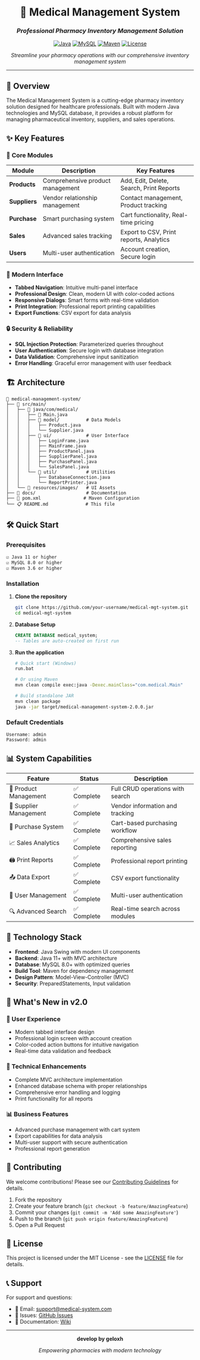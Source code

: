 <div align="center">

# 🏥 Medical Management System

### *Professional Pharmacy Inventory Management Solution*

[![Java](https://img.shields.io/badge/Java-11+-orange.svg)](https://www.oracle.com/java/)
[![MySQL](https://img.shields.io/badge/MySQL-8.0+-blue.svg)](https://www.mysql.com/)
[![Maven](https://img.shields.io/badge/Maven-3.6+-red.svg)](https://maven.apache.org/)
[![License](https://img.shields.io/badge/License-MIT-green.svg)](LICENSE)

*Streamline your pharmacy operations with our comprehensive inventory management system*

</div>

---

## 🚀 **Overview**

The Medical Management System is a cutting-edge pharmacy inventory solution designed for healthcare professionals. Built with modern Java technologies and MySQL database, it provides a robust platform for managing pharmaceutical inventory, suppliers, and sales operations.

## ✨ **Key Features**

### 🏥 **Core Modules**
| Module | Description | Key Features |
|--------|-------------|-------------|
| **Products** | Comprehensive product management | Add, Edit, Delete, Search, Print Reports |
| **Suppliers** | Vendor relationship management | Contact management, Product tracking |
| **Purchase** | Smart purchasing system | Cart functionality, Real-time pricing |
| **Sales** | Advanced sales tracking | Export to CSV, Print reports, Analytics |
| **Users** | Multi-user authentication | Account creation, Secure login |

### 🎨 **Modern Interface**
- **Tabbed Navigation**: Intuitive multi-panel interface
- **Professional Design**: Clean, modern UI with color-coded actions
- **Responsive Dialogs**: Smart forms with real-time validation
- **Print Integration**: Professional report printing capabilities
- **Export Functions**: CSV export for data analysis

### 🔒 **Security & Reliability**
- **SQL Injection Protection**: Parameterized queries throughout
- **User Authentication**: Secure login with database integration
- **Data Validation**: Comprehensive input sanitization
- **Error Handling**: Graceful error management with user feedback

## 🏗️ **Architecture**

```
📁 medical-management-system/
├── 📁 src/main/
│   ├── 📁 java/com/medical/
│   │   ├── 🚀 Main.java
│   │   ├── 📁 model/          # Data Models
│   │   │   ├── Product.java
│   │   │   └── Supplier.java
│   │   ├── 📁 ui/             # User Interface
│   │   │   ├── LoginFrame.java
│   │   │   ├── MainFrame.java
│   │   │   ├── ProductPanel.java
│   │   │   ├── SupplierPanel.java
│   │   │   ├── PurchasePanel.java
│   │   │   └── SalesPanel.java
│   │   └── 📁 util/           # Utilities
│   │       ├── DatabaseConnection.java
│   │       └── ReportPrinter.java
│   └── 📁 resources/images/   # UI Assets
├── 📁 docs/                   # Documentation
├── 🔧 pom.xml                # Maven Configuration
└── 📋 README.md              # This file
```

## 🛠️ **Quick Start**

### **Prerequisites**
```bash
☑️ Java 11 or higher
☑️ MySQL 8.0 or higher  
☑️ Maven 3.6 or higher
```

### **Installation**

1. **Clone the repository**
   ```bash
   git clone https://github.com/your-username/medical-mgt-system.git
   cd medical-mgt-system
   ```

2. **Database Setup**
   ```sql
   CREATE DATABASE medical_system;
   -- Tables are auto-created on first run
   ```

3. **Run the application**
   ```bash
   # Quick start (Windows)
   run.bat
   
   # Or using Maven
   mvn clean compile exec:java -Dexec.mainClass="com.medical.Main"
   
   # Build standalone JAR
   mvn clean package
   java -jar target/medical-management-system-2.0.0.jar
   ```

### **Default Credentials**
```
Username: admin
Password: admin
```

## 📊 **System Capabilities**

<div align="center">

| Feature | Status | Description |
|---------|--------|--------------|
| 🏥 Product Management | ✅ Complete | Full CRUD operations with search |
| 🏢 Supplier Management | ✅ Complete | Vendor information and tracking |
| 🛒 Purchase System | ✅ Complete | Cart-based purchasing workflow |
| 📈 Sales Analytics | ✅ Complete | Comprehensive sales reporting |
| 🖨️ Print Reports | ✅ Complete | Professional report printing |
| 📤 Data Export | ✅ Complete | CSV export functionality |
| 👥 User Management | ✅ Complete | Multi-user authentication |
| 🔍 Advanced Search | ✅ Complete | Real-time search across modules |

</div>

## 🎯 **Technology Stack**

- **Frontend**: Java Swing with modern UI components
- **Backend**: Java 11+ with MVC architecture
- **Database**: MySQL 8.0+ with optimized queries
- **Build Tool**: Maven for dependency management
- **Design Pattern**: Model-View-Controller (MVC)
- **Security**: PreparedStatements, Input validation

## 🚀 **What's New in v2.0**

### **🎨 User Experience**
- Modern tabbed interface design
- Professional login screen with account creation
- Color-coded action buttons for intuitive navigation
- Real-time data validation and feedback

### **🔧 Technical Enhancements**
- Complete MVC architecture implementation
- Enhanced database schema with proper relationships
- Comprehensive error handling and logging
- Print functionality for all reports

### **📊 Business Features**
- Advanced purchase management with cart system
- Export capabilities for data analysis
- Multi-user support with secure authentication
- Professional report generation

## 🤝 **Contributing**

We welcome contributions! Please see our [Contributing Guidelines](CONTRIBUTING.md) for details.

1. Fork the repository
2. Create your feature branch (`git checkout -b feature/AmazingFeature`)
3. Commit your changes (`git commit -m 'Add some AmazingFeature'`)
4. Push to the branch (`git push origin feature/AmazingFeature`)
5. Open a Pull Request

## 📝 **License**

This project is licensed under the MIT License - see the [LICENSE](LICENSE) file for details.

## 📞 **Support**

For support and questions:
- 📧 Email: support@medical-system.com
- 🐛 Issues: [GitHub Issues](https://github.com/your-username/medical-mgt-system/issues)
- 📖 Documentation: [Wiki](https://github.com/your-username/medical-mgt-system/wiki)

---

<div align="center">

**develop by geloxh**

*Empowering pharmacies with modern technology*

</div>
